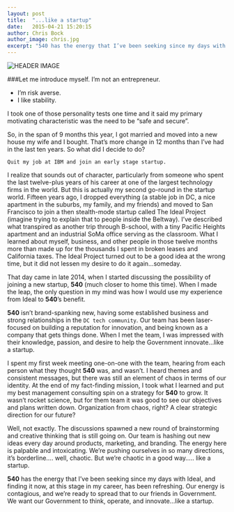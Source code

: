 ```yaml
---
layout: post
title:  "...like a startup"
date:   2015-04-21 15:20:15
author: Chris Bock
author_image: chris.jpg
excerpt: "540 has the energy that I’ve been seeking since my days with Ideal, and finding it now, at this stage in my career, has been refreshing. Our energy is contagious, and we’re ready to spread that to our friends in Government. We want our Government to think, operate, and innovate…like a startup."
---
```


![HEADER IMAGE](/assets/blog/like-a-startup/mac-glasses.JPG)

###Let me introduce myself.  I’m not an entrepreneur.

- I’m risk averse.
- I like stability.

I took one of those personality tests one time and it said my primary motivating characteristic was the need to be “safe and secure”.

So, in the span of 9 months this year, I got married and moved into a new house my wife and I bought.  That’s more change in 12 months than I’ve had in the last ten years.  So what did I decide to do?

```
Quit my job at IBM and join an early stage startup.
```

I realize that sounds out of character, particularly from someone who spent the last twelve-plus years of his career at one of the largest technology firms in the world.  But this is actually my second go-round in the startup world.  Fifteen years ago, I dropped everything (a stable job in DC, a nice apartment in the suburbs, my family, and my friends) and moved to San Francisco to join a then stealth-mode startup called The Ideal Project (imagine trying to explain that to people inside the Beltway). I’ve described what transpired as another trip through B-school, with a tiny Pacific Heights apartment and an industrial SoMa office serving as the classroom.  What I learned about myself, business, and other people in those twelve months more than made up for the thousands I spent in broken leases and California taxes.  The Ideal Project turned out to be a good idea at the wrong time, but it did not lessen my desire to do it again…someday.

That day came in late 2014, when I started discussing the possibility of joining a new startup, **540** (much closer to home this time).  When I made the leap, the only question in my mind was how I would use my experience from Ideal to **540**’s benefit.

**540** isn’t brand-spanking new, having some established business and strong relationships in the `DC tech community`.  Our team has been laser-focused on building a reputation for innovation, and being known as a company that gets things done.  When I met the team, I was impressed with their knowledge, passion, and desire to help the Government innovate…like a startup.

I spent my first week meeting one-on-one with the team, hearing from each person what they thought **540** was, and wasn’t.  I heard themes and consistent messages, but there was still an element of chaos in terms of our identity.  At the end of my fact-finding mission, I took what I learned and put my best management consulting spin on a strategy for **540** to grow.  It wasn’t rocket science, but for them team it was good to see our objectives and plans written down.  Organization from chaos, right?  A clear strategic direction for our future?

Well, not exactly.  The discussions spawned a new round of brainstorming and creative thinking that is still going on.  Our team is hashing out new ideas every day around products, marketing, and branding.  The energy here is palpable and intoxicating.  We’re pushing ourselves in so many directions, it’s borderline…. well, chaotic.  But we’re chaotic in a good way….. like a startup.

**540** has the energy that I’ve been seeking since my days with Ideal, and finding it now, at this stage in my career, has been refreshing. Our energy is contagious, and we’re ready to spread that to our friends in Government. We want our Government to think, operate, and innovate…like a startup.